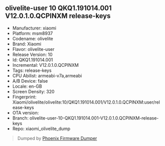 ## olivelite-user 10 QKQ1.191014.001 V12.0.1.0.QCPINXM release-keys
- Manufacturer: xiaomi
- Platform: msm8937
- Codename: olivelite
- Brand: Xiaomi
- Flavor: olivelite-user
- Release Version: 10
- Id: QKQ1.191014.001
- Incremental: V12.0.1.0.QCPINXM
- Tags: release-keys
- CPU Abilist: armeabi-v7a,armeabi
- A/B Device: false
- Locale: en-GB
- Screen Density: 320
- Fingerprint: Xiaomi/olivelite/olivelite:10/QKQ1.191014.001/V12.0.1.0.QCPINXM:user/release-keys
- OTA version: 
- Branch: olivelite-user-10-QKQ1.191014.001-V12.0.1.0.QCPINXM-release-keys
- Repo: xiaomi_olivelite_dump


>Dumped by [Phoenix Firmware Dumper](https://github.com/DroidDumps/phoenix_firmware_dumper)
